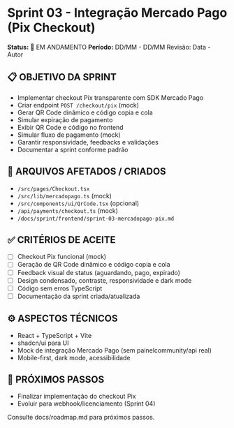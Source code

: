 # Sprint 03 - Integração Mercado Pago (Pix Checkout)

**Status:** 🚧 EM ANDAMENTO
**Período:** DD/MM - DD/MM
Revisão: Data - Autor

## 📋 OBJETIVO DA SPRINT
- Implementar checkout Pix transparente com SDK Mercado Pago
- Criar endpoint `POST /checkout/pix` (mock)
- Gerar QR Code dinâmico e código copia e cola
- Simular expiração de pagamento
- Exibir QR Code e código no frontend
- Simular fluxo de pagamento (mock)
- Garantir responsividade, feedbacks e validações
- Documentar a sprint conforme padrão

## 🎯 ARQUIVOS AFETADOS / CRIADOS
- `/src/pages/Checkout.tsx`
- `/src/lib/mercadopago.ts` (mock)
- `/src/components/ui/QrCode.tsx` (opcional)
- `/api/payments/checkout.ts` (mock)
- `/docs/sprint/frontend/sprint-03-mercadopago-pix.md`

## ✅ CRITÉRIOS DE ACEITE
- [ ] Checkout Pix funcional (mock)
- [ ] Geração de QR Code dinâmico e código copia e cola
- [ ] Feedback visual de status (aguardando, pago, expirado)
- [ ] Design condensado, contraste, responsividade e dark mode
- [ ] Código sem erros TypeScript
- [ ] Documentação da sprint criada/atualizada

## ⚙️ ASPECTOS TÉCNICOS
- React + TypeScript + Vite
- shadcn/ui para UI
- Mock de integração Mercado Pago (sem painelcommunity/api real)
- Mobile-first, dark mode, acessibilidade

## 🚀 PRÓXIMOS PASSOS
- Finalizar implementação do checkout Pix
- Evoluir para webhook/licenciamento (Sprint 04)

Consulte docs/roadmap.md para próximos passos. 